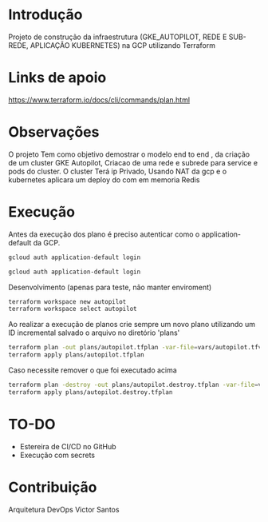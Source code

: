 # Introdução 
Projeto de construção da infraestrutura (GKE_AUTOPILOT, REDE E SUB-REDE, APLICAÇÃO KUBERNETES) na GCP utilizando Terraform

# Links de apoio
https://www.terraform.io/docs/cli/commands/plan.html


# Observações

O projeto Tem como objetivo demostrar o modelo end to end , da criação de um cluster GKE Autopilot, Criacao de uma rede e subrede para service e pods do cluster.
O cluster Terá ip Privado, Usando NAT da gcp e o kubernetes aplicara um deploy do com em memoria Redis

# Execução
Antes da execução dos plano é preciso autenticar como o application-default da GCP.

```bash
gcloud auth application-default login
```
```bash
gcloud auth application-default login
```

Desenvolvimento (apenas para teste, não manter enviroment)
```bash
terraform workspace new autopilot
terraform workspace select autopilot
```
Ao realizar a execução de planos crie sempre um novo plano utilizando um ID incremental salvado o arquivo no diretório 'plans'
```bash
terraform plan -out plans/autopilot.tfplan -var-file=vars/autopilot.tfvars
terraform apply plans/autopilot.tfplan
```

Caso necessite remover o que foi executado acima
```bash
terraform plan -destroy -out plans/autopilot.destroy.tfplan -var-file=vars/autopilot.tfvars
terraform apply plans/autopilot.destroy.tfplan
```
# TO-DO

- Estereira de CI/CD no GitHub<br/>
- Execução com secrets<br/>
# Contribuição
Arquitetura DevOps Victor Santos
